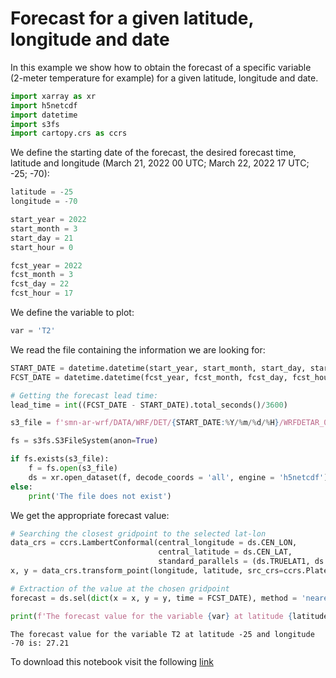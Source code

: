# Forecast for a given latitude, longitude and date

In this example we show how to obtain the forecast of a specific variable (2-meter temperature for example) for a given latitude, longitude and date.

```python
import xarray as xr
import h5netcdf
import datetime
import s3fs
import cartopy.crs as ccrs
```

We define the starting date of the forecast, the desired forecast time, latitude and longitude (March 21, 2022 00 UTC;  March 22, 2022 17 UTC; -25; -70):

```python
latitude = -25
longitude = -70

start_year = 2022
start_month = 3
start_day = 21
start_hour = 0

fcst_year = 2022
fcst_month = 3
fcst_day = 22
fcst_hour = 17
```

We define the variable to plot:

```python
var = 'T2'
```

We read the file containing the information we are looking for:

```python
START_DATE = datetime.datetime(start_year, start_month, start_day, start_hour)
FCST_DATE = datetime.datetime(fcst_year, fcst_month, fcst_day, fcst_hour)

# Getting the forecast lead time:
lead_time = int((FCST_DATE - START_DATE).total_seconds()/3600)

s3_file = f'smn-ar-wrf/DATA/WRF/DET/{START_DATE:%Y/%m/%d/%H}/WRFDETAR_01H_{START_DATE:%Y%m%d_%H}_{lead_time:03d}.nc'

fs = s3fs.S3FileSystem(anon=True)

if fs.exists(s3_file):
    f = fs.open(s3_file)
    ds = xr.open_dataset(f, decode_coords = 'all', engine = 'h5netcdf')
else:
    print('The file does not exist')

```

We get the appropriate forecast value:

```python
# Searching the closest gridpoint to the selected lat-lon 
data_crs = ccrs.LambertConformal(central_longitude = ds.CEN_LON, 
                                 central_latitude = ds.CEN_LAT, 
                                 standard_parallels = (ds.TRUELAT1, ds.TRUELAT2))
x, y = data_crs.transform_point(longitude, latitude, src_crs=ccrs.PlateCarree())

# Extraction of the value at the chosen gridpoint
forecast = ds.sel(dict(x = x, y = y, time = FCST_DATE), method = 'nearest')[var]

print(f'The forecast value for the variable {var} at latitude {latitude} and longitude {longitude} is: {forecast.values:0.2f}')
```

    The forecast value for the variable T2 at latitude -25 and longitude -70 is: 27.21

To download this notebook visit the following [link](../notebooks/Prono_lat_lon_fecha.ipynb)
